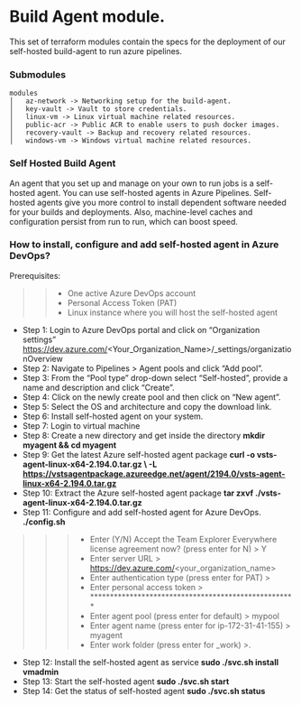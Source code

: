 # Build Agent module.

This set of terraform modules contain the specs for the deployment of our self-hosted build-agent to run azure pipelines.

### Submodules

```
modules
│   az-network -> Networking setup for the build-agent.
│   key-vault -> Vault to store credentials.
│   linux-vm -> Linux virtual machine related resources.
│   public-acr -> Public ACR to enable users to push docker images.
│   recovery-vault -> Backup and recovery related resources.
│   windows-vm -> Windows virtual machine related resources.
```

### Self Hosted Build Agent
An agent that you set up and manage on your own to run jobs is a self-hosted agent. You can use self-hosted agents in Azure Pipelines. Self-hosted agents give you more control to install dependent software needed for your builds and deployments. Also, machine-level caches and configuration persist from run to run, which can boost speed.

### How to install, configure and add self-hosted agent in Azure DevOps?
Prerequisites:
>> - One active Azure DevOps account
>> - Personal Access Token (PAT)
>> - Linux instance where you will host the self-hosted agent

 - Step 1: Login to Azure DevOps portal and click on “Organization settings”
    https://dev.azure.com/<Your_Organization_Name>/_settings/organizationOverview
 - Step 2: Navigate to Pipelines > Agent pools and click “Add pool”.
- Step 3: From the “Pool type” drop-down select “Self-hosted”, provide a name and description and click “Create”.
- Step 4: Click on the newly create pool and then click on “New agent”.
- Step 5: Select the OS and architecture and copy the download link.
- Step 6: Install self-hosted agent on your system.
- Step 7: Login to virtual machine
- Step 8: Create a new directory and get inside the directory
**mkdir myagent && cd myagent**
- Step 9: Get the latest Azure self-hosted agent package
**curl -o vsts-agent-linux-x64-2.194.0.tar.gz \\ -L https://vstsagentpackage.azureedge.net/agent/2194.0/vsts-agent-linux-x64-2.194.0.tar.gz**
 - Step 10: Extract the Azure self-hosted agent package
**tar zxvf ./vsts-agent-linux-x64-2.194.0.tar.gz**
- Step 11: Configure and add self-hosted agent for Azure DevOps.
**./config.sh**
>>>- Enter (Y/N) Accept the Team Explorer Everywhere license agreement now? (press enter for N) > Y
>>>- Enter server URL > https://dev.azure.com/<your_organization_name>
>>>- Enter authentication type (press enter for PAT) >
>>>- Enter personal access token > ****************************************************
>>>- Enter agent pool (press enter for default) > mypool
>>>- Enter agent name (press enter for ip-172-31-41-155) > myagent
>>>- Enter work folder (press enter for _work) >.
- Step 12: Install the self-hosted agent as service
**sudo ./svc.sh install vmadmin**
- Step 13: Start the self-hosted agent
**sudo ./svc.sh start**
- Step 14: Get the status of self-hosted agent
**sudo ./svc.sh status**

